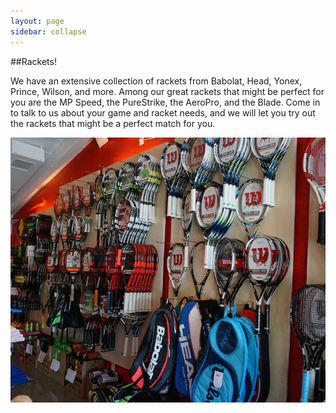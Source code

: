 ```yaml
---
layout: page
sidebar: collapse
---
```


##Rackets!

We have an extensive collection of rackets from Babolat, Head, Yonex, Prince, Wilson, and more.  Among our great rackets that
might be perfect for you are the MP Speed, the PureStrike, the AeroPro, and the Blade. Come in to talk to
us about your game and racket needs, and we will let you try out the rackets that might be a perfect match for you.

<img src="../images/photos/DSC02264_w801.jpg" width="801"/>

